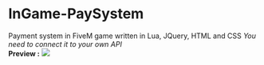 # InGame-PaySystem
Payment system in FiveM game written in Lua, JQuery, HTML and CSS
*You need to connect it to your own API*
<br>
**Preview :**
<img src="https://cdn.discordapp.com/attachments/1047550758561779762/1078117094404669450/Screenshot_2023-02-23_015215.png"></img>
